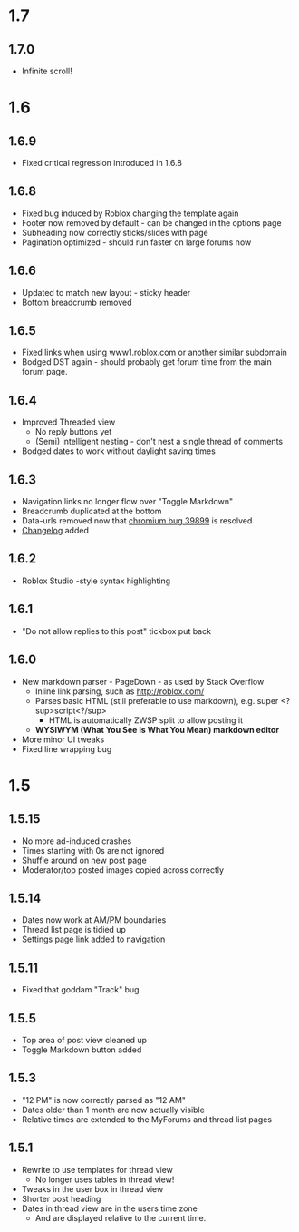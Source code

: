 1.7
===

1.7.0
-----
 * Infinite scroll!

1.6
===

1.6.9
-----
 * Fixed critical regression introduced in 1.6.8

1.6.8
-----
 * Fixed bug induced by Roblox changing the template again
 * Footer now removed by default - can be changed in the options page
 * Subheading now correctly sticks/slides with page
 * Pagination optimized - should run faster on large forums now

1.6.6
-----
 * Updated to match new layout - sticky header
 * Bottom breadcrumb removed

1.6.5
-----
 * Fixed links when using www1.roblox.com or another similar subdomain
 * Bodged DST again - should probably get forum time from the main forum page.

1.6.4
-----
 * Improved Threaded view
   - No reply buttons yet
   - (Semi) intelligent nesting - don't nest a single thread of comments
 * Bodged dates to work without daylight saving times

1.6.3
-----
 * Navigation links no longer flow over "Toggle Markdown"
 * Breadcrumb duplicated at the bottom
 * Data-urls removed now that [chromium bug 39899](http://crbug.com/39899) is resolved
 * [Changelog](chrome-extension://kcpdfglmclgjedmjhiakmmgkcibkimod/Changelog.md) added

1.6.2
-----
 * Roblox Studio -style syntax highlighting
 
1.6.1
-----
 * "Do not allow replies to this post" tickbox put back

1.6.0
-----
 * New markdown parser - PageDown - as used by Stack Overflow
   - Inline link parsing, such as http://roblox.com/
   - Parses basic HTML (still preferable to use markdown), e.g. super <?sup>script<?/sup>
     - HTML is automatically ZWSP split to allow posting it
   - **WYSIWYM (What You See Is What You Mean) markdown editor**
 * More minor UI tweaks
 * Fixed line wrapping bug
 
1.5
===
1.5.15
------
 * No more ad-induced crashes
 * Times starting with 0s are not ignored
 * Shuffle around on new post page
 * Moderator/top posted images copied across correctly

1.5.14
------
 * Dates now work at AM/PM boundaries
 * Thread list page is tidied up
 * Settings page link added to navigation


1.5.11
------
 * Fixed that goddam "Track" bug

1.5.5
-----
 * Top area of post view cleaned up
 * Toggle Markdown button added

1.5.3
-----
 * "12 PM" is now correctly parsed as "12 AM"
 * Dates older than 1 month are now actually visible
 * Relative times are extended to the MyForums and thread list pages

1.5.1
-----
 * Rewrite to use templates for thread view
   - No longer uses tables in thread view!
 * Tweaks in the user box in thread view
 * Shorter post heading
 * Dates in thread view are in the users time zone
   - And are displayed relative to the current time.